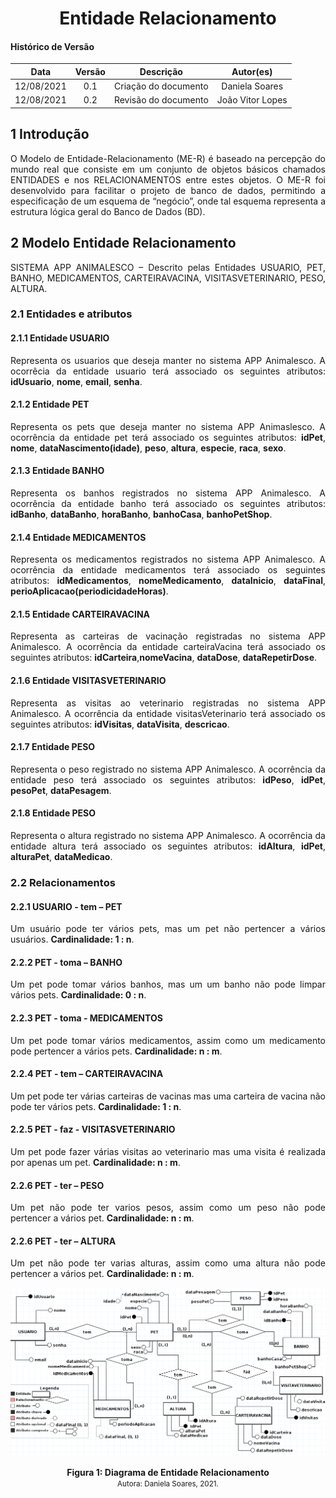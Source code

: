 # <center> Entidade Relacionamento

#### Histórico de Versão

|    Data    | Versão |      Descrição       |     Autor(es)     |
| :--------: | :----: | :------------------: | :---------------: |
| 12/08/2021 |  0.1   | Criação do documento | Daniela Soares  |
| 12/08/2021 |  0.2   | Revisão do documento | João Vitor Lopes |

## 1 Introdução
<div align="justify">
O Modelo de Entidade-Relacionamento (ME-R) é baseado na percepção do mundo real que consiste em um conjunto de objetos básicos chamados ENTIDADES e nos RELACIONAMENTOS entre estes objetos.
O ME-R foi desenvolvido para facilitar o projeto de banco de dados, permitindo a especificação de um esquema de “negócio”, onde tal esquema representa a estrutura lógica geral do Banco de Dados (BD).

## 2 Modelo Entidade Relacionamento

SISTEMA APP ANIMALESCO – Descrito pelas Entidades USUARIO, PET, BANHO, MEDICAMENTOS, CARTEIRAVACINA, VISITASVETERINARIO, PESO, ALTURA.

### 2.1 Entidades e atributos
#### 2.1.1 Entidade USUARIO
Representa os usuarios que deseja manter no sistema APP Animalesco. A ocorrêcia da entidade usuario terá associado os seguintes atributos: **idUsuario**, **nome**, **email**, **senha**.

#### 2.1.2 Entidade PET
Representa os pets que deseja manter no sistema APP Animaslesco. A ocorrência da entidade pet terá associado os seguintes atributos: **idPet**, **nome**, **dataNascimento(idade)**, **peso**, **altura**, **especie**, **raca**, **sexo**.

#### 2.1.3 Entidade BANHO
Representa os banhos registrados no sistema APP Animalesco. A ocorrência da entidade banho terá associado os seguintes atributos: **idBanho**,  **dataBanho**, **horaBanho**, **banhoCasa**, **banhoPetShop**.

#### 2.1.4 Entidade MEDICAMENTOS
Representa os medicamentos registrados no sistema APP Animalesco. A ocorrência da entidade medicamentos terá associado os seguintes atributos: **idMedicamentos**, **nomeMedicamento**, **dataInicio**, **dataFinal**, **perioAplicacao(periodicidadeHoras)**.


#### 2.1.5 Entidade CARTEIRAVACINA
Representa as carteiras de vacinação registradas no sistema APP Animalesco. A ocorrência da entidade carteiraVacina terá associado os seguintes atributos: **idCarteira**,**nomeVacina**, **dataDose**, **dataRepetirDose**.

#### 2.1.6 Entidade VISITASVETERINARIO
Representa as visitas ao veterinario registradas no sistema APP Animalesco. A ocorrência da entidade visitasVeterinario terá associado os seguintes atributos: **idVisitas**, **dataVisita**, **descricao**.

#### 2.1.7 Entidade PESO
Representa o peso registrado no sistema APP Animalesco. A ocorrência da entidade peso terá associado os seguintes atributos: **idPeso**, **idPet**, **pesoPet**, **dataPesagem**.

#### 2.1.8 Entidade PESO
Representa o altura registrado no sistema APP Animalesco. A ocorrência da entidade altura terá associado os seguintes atributos: **idAltura**, **idPet**, **alturaPet**, **dataMedicao**.

### 2.2 Relacionamentos

#### 2.2.1 USUARIO - tem – PET
Um usuário pode ter vários pets, mas um pet não pertencer a vários usuários. **Cardinalidade: 1 : n**.

#### 2.2.2 PET - toma – BANHO
Um pet pode tomar vários banhos, mas um  um banho não  pode limpar vários pets. 
**Cardinalidade: 0 : n**.

#### 2.2.3 PET - toma -  MEDICAMENTOS
Um pet pode tomar vários medicamentos, assim como um medicamento pode pertencer a vários pets. **Cardinalidade: n : m**.

#### 2.2.4 PET - tem – CARTEIRAVACINA
Um pet pode ter várias carteiras de vacinas mas uma carteira de vacina não pode ter  vários pets. **Cardinalidade: 1 : n**.

#### 2.2.5 PET - faz -  VISITASVETERINARIO
Um pet pode fazer várias visitas ao veterinario mas uma visita é realizada por apenas um pet. **Cardinalidade: n : m**.

#### 2.2.6 PET - ter – PESO
Um pet não pode ter varios pesos, assim como um peso não pode pertencer a vários pet. **Cardinalidade: n : m**.

#### 2.2.6 PET - ter – ALTURA
Um pet não pode ter varias alturas, assim como uma altura não pode pertencer a vários pet. **Cardinalidade: n : m**.

</div>


<p align='center'>
    <img src='https://raw.githubusercontent.com/UnBArqDsw2021-1/2021.1_G01_Animalesco_docs/71-EntidadeRelacionamento/docs/assets/images/mer.png'>
    <figcaption align='center'>
        <b>Figura 1: Diagrama de Entidade Relacionamento</b>
        <br>
        <small>Autora: Daniela Soares, 2021.</small>
    </figcaption>
</p>
